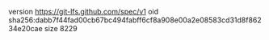version https://git-lfs.github.com/spec/v1
oid sha256:dabb7f44fad00cb67bc494fabff6cf8a908e00a2e08583cd31d8f86234e20cae
size 8229
